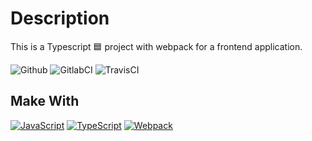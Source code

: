 # Description
This is a Typescript 🟦 project with webpack for a frontend application.

![Github](https://github.com/zearkiatos/typescript-node-web/actions/workflows/action.yml/badge.svg)
![GitlabCI](https://gitlab.com/caprilespe/typescript-node-web/badges/develop/pipeline.svg)
![TravisCI](https://api.travis-ci.com/zearkiatos/typescript-node-web.svg?branch=develop)

## Make With
[![JavaScript](https://img.shields.io/badge/javascript-ead547?style=for-the-badge&logo=javascript&logoColor=white&labelColor=000000)]()
[![TypeScript](https://img.shields.io/badge/TypeScript-2f72bc?style=for-the-badge&logo=typescript&logoColor=white&labelColor=000000)]()
[![Webpack](https://img.shields.io/badge/Webpack-5599c8?style=for-the-badge&logo=webpack&logoColor=white&labelColor=000000)]()


